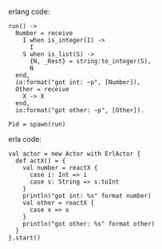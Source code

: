 erlang code:

    run() ->
      Number = receive
        I when is_integer(I) ->
          I
        S when is_list(S) ->
          {N, _Rest} = string:to_integer(S),
          N
      end,
      io:format("got int: ~p", [Number]),
      Other = receive
        X -> X
      end,
      io:format("got other: ~p", [Other]).

    Pid = spawn(run)

erla code:

    val actor = new Actor with ErlActor {
      def actX() = {
        val number = reactX {
          case i: Int => i
          case s: String => s.toInt
        }
        println("got int: %s" format number)
        val other = reactX {
          case x => x
        }
        println("got other: %s" format other)
      }
    }.start()
